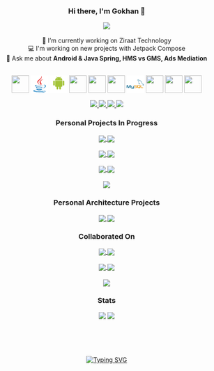 <h3 align="center">Hi there, I'm Gokhan 👋</h3>
<p align="center">
	<a href="https://yilmazgokhan.github.io/">
		<img src="https://readme-typing-svg.herokuapp.com?font=Fira%20Code&lines=From+Earth+%3A);Android+%26+Backend+developer;Open+source+lover&center=true&width=440&height=45&color=f75c7e&vCenter=true&size=26"/>
	</a>
</p>
<p align="center">
🔭 I’m currently working on Ziraat Technology
	<br/>💻 I'm working on new projects with Jetpack Compose<br/>💬 Ask me about <b>Android & Java Spring, HMS vs GMS, Ads Mediation</b>
</p>
<br/>
<div style="display: inline_block" align="center">
	<img align="center" height="40" width="40" src="https://www.vectorlogo.zone/logos/kotlinlang/kotlinlang-icon.svg"/>
	<img align="center" height="40" width="40" src="https://raw.githubusercontent.com/devicons/devicon/master/icons/java/java-original.svg"/>
	<img align="center" height="40" width="40" src="https://raw.githubusercontent.com/devicons/devicon/master/icons/android/android-original-wordmark.svg"/>
	<img align="center" height="40" width="40" src="https://www.vectorlogo.zone/logos/springio/springio-icon.svg"/>
	<img align="center" height="40" width="40" src="https://www.vectorlogo.zone/logos/firebase/firebase-icon.svg"/>
	<img align="center" height="40" width="40" src="https://www.vectorlogo.zone/logos/git-scm/git-scm-icon.svg"/>
	<img align="center" height="40" width="40" src="https://raw.githubusercontent.com/devicons/devicon/master/icons/mysql/mysql-original-wordmark.svg"/>
	<img align="center" height="40" width="40" src="https://www.vectorlogo.zone/logos/getpostman/getpostman-icon.svg"/>
	<img align="center" height="40" width="40" src="https://www.vectorlogo.zone/logos/jenkins/jenkins-icon.svg"/>
	<img align="center" height="40" width="40" src="https://cdn.worldvectorlogo.com/logos/adobe-xd.svg"/>
	<br/>
	<br/>
	<div align="center">
		<a href="mailto:yilmazgokhan@yahoo.com">
			<img src="https://img.shields.io/badge/-mail-%23333?style=for-the-badge&logo=hotmail&logoColor=white" target="_blank"/>
		</a>
		<a href="https://www.linkedin.com/in/yilmaz-gokhan/" target="_blank">
			<img src="https://img.shields.io/badge/-LinkedIn-%230077B5?style=for-the-badge&logo=linkedin&logoColor=white" target="_blank"/>
		</a>
		<a href="https://yilmazgokhan.medium.com" target="_blank">
			<img src="https://img.shields.io/badge/-Medium-%23333?style=for-the-badge&logo=medium&logoColor=white" target="_blank"/>
		</a>
		<a href="https://yilmazgokhan.github.io" target="_blank">
			<img src="https://img.shields.io/badge/-Personal%20website-%230077B5?style=for-the-badge&logoColor=white" target="_blank"/>
		</a>
	</div>
	<h3 align="center">Personal Projects In Progress</h3>
	<a href="https://github.com/yilmazgokhan/Il-Bil">
		<img align="center" src="https://github-readme-stats.vercel.app/api/pin/?username=yilmazgokhan&repo=Il-Bil&theme=dark"/>
	</a>
	<a href="https://github.com/yilmazgokhan/Track-Corona">
		<img align="center" src="https://github-readme-stats.vercel.app/api/pin/?username=yilmazgokhan&repo=Track-Corona&theme=dark"/>
	</a>
	<br/>
	<br/>
	<a href="https://github.com/yilmazgokhan/Super-Heroes">
		<img align="center" src="https://github-readme-stats.vercel.app/api/pin/?username=yilmazgokhan&repo=Super-Heroes&theme=dark"/>
	</a>
	<a href="https://github.com/yilmazgokhan/ISS-Detector">
		<img align="center" src="https://github-readme-stats.vercel.app/api/pin/?username=yilmazgokhan&repo=ISS-Detector&theme=dark"/>
	</a>
	<br/>
	<br/>
	<a href="https://github.com/yilmazgokhan/Compose-Playground">
		<img align="center" src="https://github-readme-stats.vercel.app/api/pin/?username=yilmazgokhan&repo=Compose-Playground&theme=merko"/>
	</a>
	<a href="https://github.com/yilmazgokhan/iDine">
		<img align="center" src="https://github-readme-stats.vercel.app/api/pin/?username=yilmazgokhan&repo=iDine&theme=merko"/>
	</a>
	<br/>
	<br/>
	<a href="https://github.com/yilmazgokhan/Compose-Firebase">
		<img align="center" src="https://github-readme-stats.vercel.app/api/pin/?username=yilmazgokhan&repo=Compose-Firebase&theme=merko"/>
	</a>
	<br/>
	<h3 align="center">Personal Architecture Projects</h3>
	<a href="https://github.com/yilmazgokhan/Kotlin-MVVM-Base-Architecture">
		<img align="center" src="https://github-readme-stats.vercel.app/api/pin/?username=yilmazgokhan&repo=Kotlin-MVVM-Base-Architecture&theme=dark"/>
	</a>
	<a href="https://github.com/yilmazgokhan/Spring-Boot-Base-Architecture">
		<img align="center" src="https://github-readme-stats.vercel.app/api/pin/?username=yilmazgokhan&repo=Spring-Boot-Base-Architecture&theme=dark"/>
	</a>
	<br/>
	<h3 align="center">Collaborated On</h3>
	<a href="https://github.com/Explore-In-HMS/huawei.ads.admob_mediation">
		<img align="center" src="https://github-readme-stats.vercel.app/api/pin/?username=Explore-In-HMS&repo=huawei.ads.admob_mediation&theme=dark"/>
	</a>
	<a href="https://github.com/Explore-In-HMS/huawei.ads.mopub_mediation">
		<img align="center" src="https://github-readme-stats.vercel.app/api/pin/?username=Explore-In-HMS&repo=huawei.ads.mopub_mediation&theme=dark"/>
	</a>
	<br/>
	<br/>
	<a href="https://github.com/Explore-In-HMS/huawei.ads.ironsource_mediation">
		<img align="center" src="https://github-readme-stats.vercel.app/api/pin/?username=Explore-In-HMS&repo=huawei.ads.ironsource_mediation&theme=dark"/>
	</a>
	<a href="https://github.com/Explore-In-HMS/huawei.ads.smartad.headerbidding">
		<img align="center" src="https://github-readme-stats.vercel.app/api/pin/?username=Explore-In-HMS&repo=huawei.ads.smartad.headerbidding&theme=dark"/>
	</a>
	<br/>
	<br/>
	<a href="https://github.com/BAU-COOP4423/P1-Movie-App">
		<img align="center" src="https://github-readme-stats.vercel.app/api/pin/?username=BAU-COOP4423&repo=P1-Movie-App&theme=dark"/>
	</a>
	<br/>
	<h3 align="center">Stats</h3>
	<img height="180em" src="https://github-readme-stats.vercel.app/api?username=yilmazgokhan&show_icons=true&theme=dark&include_all_commits=true&count_private=true"/>
	<img height="180em" src="https://github-readme-stats.vercel.app/api/top-langs/?username=yilmazgokhan&layout=compact&hide=Shaderlab,SCSS,HLSL,Less&langs_count=6&theme=dark"/>
	<br/>
	<br/>
	<br/>
	<br/>
	<br/>
	<p align="center">
		<a href="https://yilmazgokhan.github.io/">
			<img src="https://readme-typing-svg.herokuapp.com?font=Anton&lines=May+the+Force+be+with+you&center=true&width=440&height=45&color=f75c7e&vCenter=true&size=24" alt="Typing SVG"/>
		</a>
	</p>
</div>
